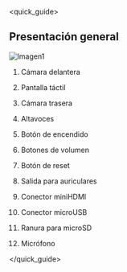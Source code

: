 <quick_guide> 

## Presentación general

![Imagen1](http://static.energysistem.com/images/manuals/42238/55d31624c5499.jpg)

1. Cámara delantera

2. Pantalla táctil

3. Cámara trasera

4. Altavoces

5. Botón de encendido

6. Botones de volumen

7. Botón de reset

8. Salida para auriculares

9. Conector miniHDMI

10. Conector microUSB

11. Ranura para microSD

12. Micrófono

</quick_guide>
 
